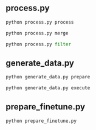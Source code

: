 ## process.py
```python
python process.py process
```

```python
python process.py merge
```

```python
python process.py filter
```

## generate_data.py
```python
python generate_data.py prepare
```

```python
python generate_data.py execute
```


## prepare_finetune.py
```python
python prepare_finetune.py
```